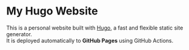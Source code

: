 # My Hugo Website

This is a personal website built with [Hugo](https://gohugo.io/), a fast and flexible static site generator.  
It is deployed automatically to **GitHub Pages** using GitHub Actions.

